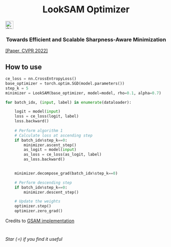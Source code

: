 
<h1 align="center"><b>LookSAM Optimizer</b></h1>
<img alt="GitHub top language" src="https://img.shields.io/github/languages/top/Leminhbinh0209/LookSAM?style=for-the-badge" height="25"  onmouseover="this.height='60'" onmouseout="this.height='25'" >
</br>
<h3 align="center"><b>Towards Efficient and Scalable Sharpness-Aware Minimization </b></h3>
<a href="https://arxiv.org/pdf/2203.02714.pdf" a> [Paper, CVPR 2022]</a>   

## How to use 
```python
ce_loss = nn.CrossEntropyLoss()
base_optimizer = torch.optim.SGD(model.parameters())
step_k = 5
minimizer = LookSAM(base_optimizer, model=model, rho=0.1, alpha=0.7)

for batch_idx, (input, label) in enumerate(dataloader):

    logit = model(input)
    loss = ce_loss(logit, label)
    loss.backward()
    
    # Perform algorithm 1
    # Calculate loss at ascending step
    if batch_idx%step_k==0:
        minimizer.ascent_step()
        as_logit = model(input)
        as_loss = ce_loss(as_logit, label)
        as_loss.backward()

    
    minimizer.decompose_grad(batch_idx%step_k==0)

    # Perform descending step
    if batch_idx%step_k==0:
        minimizer.descent_step()

    # Update the weights
    optimizer.step() 
    optimizer.zero_grad()

```

Credits to [GSAM implementation](https://github.com/juntang-zhuang/GSAM)

#
*Star (⭐) if you find it useful*  
